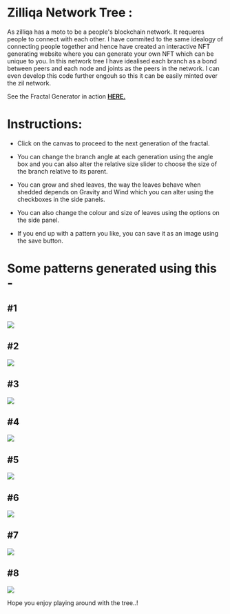 # Zilliqa Network Tree :

As zilliqa has a moto to be a people's blockchain network. It requeres people to connect with each other. I have commited to the same idealogy of connecting people together and hence have created an interactive NFT generating website where you can generate your own NFT which can be unique to you. In this network tree I have idealised each branch as a bond between peers and each node and joints as the peers in the network. I can even develop this code further engouh so this it can be easily minted over the zil network.


See the Fractal Generator in action [**HERE.**](https://the-hack-god.github.io/zilliqa-open/)

# Instructions: 

* Click on the canvas to proceed to the next generation of the fractal.

* You can change the branch angle at each generation using the angle box and you can also alter the relative size slider to choose the size of the branch relative to its parent.

* You can grow and shed leaves, the way the leaves behave when shedded depends on Gravity and Wind which you can alter using the checkboxes in the side panels.

* You can also change the colour and size of leaves using the options on the side panel.

* If you end up with a pattern you like, you can save it as an image using the save button.


# Some patterns generated using this -
## #1
![](https://image.ibb.co/b85Cdv/tree_9.png)
## #2
![](https://image.ibb.co/jtHErF/tree_4.png)
## #3
![](https://image.ibb.co/n1YXdv/tree_6.png)
## #4
![](https://image.ibb.co/bZFdJv/tree_3.png)
## #5
![](https://image.ibb.co/mXKurF/tree_8.png)
## #6
![](https://image.ibb.co/kwYXdv/tree_5.png)
## #7 
![](https://image.ibb.co/gOpSBF/tree_7.png)
## #8
![](https://image.ibb.co/iycifk/tree.png)

Hope you enjoy playing around with the tree..!
